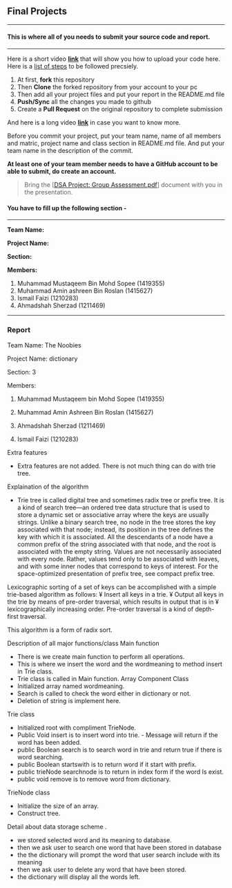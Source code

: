 ## Final Projects
----
#### This is where all of you needs to submit your source code and report.
----

Here is a short video **[link](https://www.youtube.com/watch?v=XdhuWDdu-rk)** that will show you how to upload your code here. Here is a [list of steps](https://education.github.com/guide/forks#3-completing-assignments) to be followed precsiely.

>
  1. At first, **fork** this repository
  2. Then **Clone** the forked repository from your account to your pc
  3. Then add all your project files and put your report in the README.md file
  4. **Push/Sync** all the changes you made to github
  5. Create a **Pull Request** on the original repository to complete submission

And here is a long video **[link](https://www.youtube.com/watch?v=73I5dRucCds)** in case you want to know more.

Before you commit your project, put your team name, name of all members and matric, project name and class section in README.md file. And put your team name in the description of the commit.

**At least one of your team member needs to have a GitHub account to be able to submit, do create an account.**

> Bring the [[DSA Project: Group Assessment.pdf](https://github.com/iium-dsa-tutorial/final-projects/blob/master/DSA%20Project-Group%20Assessment.pdf )] document with you in the presentation.

#### You have to fill up the following section - 
----

**Team Name:**

**Project Name:**

**Section:**

**Members:**

  1. Muhammad Mustaqeem Bin Mohd Sopee (1419355)
  2. Muhammad Amin ashreen Bin Roslan (1415627)
  3. Ismail Faizi (1210283)
  4. Ahmadshah Sherzad (1211469)
  
----

### Report



Team Name: The NoobiesProject Name: dictionary Section: 3Members:  1) Muhammad Mustaqeem bin Mohd Sopee (1419355)  2) Muhammad Amin Ashreen Bin Roslan (1415627)  3) Ahmadshah Sherzad  (1211469)  4) Ismail Faizi (1210283)Extra features-	Extra features are not added. There is not much thing can do with trie tree.
Explaination of the algorithm-	Trie tree is called digital tree and sometimes radix tree or prefix tree. It is a kind of search tree—an ordered tree data structure that is used to store a dynamic set or associative array where the keys are usually strings. Unlike a binary search tree, no node in the tree stores the key associated with that node; instead, its position in the tree defines the key with which it is associated. All the descendants of a node have a common prefix of the string associated with that node, and the root is associated with the empty string. Values are not necessarily associated with every node. Rather, values tend only to be associated with leaves, and with some inner nodes that correspond to keys of interest. For the space-optimized presentation of prefix tree, see compact prefix tree.
Lexicographic sorting of a set of keys can be accomplished with a simple trie-based algorithm as follows:¥	Insert all keys in a trie.¥	Output all keys in the trie by means of pre-order traversal, which results in output that is in ¥	lexicographically increasing order. Pre-order traversal is a kind of depth-first traversal.
This algorithm is a form of radix sort.	Description of all major functions/classMain function -	There is we create main function to perform all operations.-	This is where we insert the word and the wordmeaning to method insert in Trie class.-	Trie class is called in Main function.                 Array Component Class-	Initialized array named wordmeaning.-	Search is called to check the word either in dictionary or not.-	Deletion of string is implement here. Trie class-	Initialized root with compliment TrieNode.-	Public Void insert is to insert word into trie.		- Message will return if the word has been added.-	public Boolean search is to search word in trie and return true if there is word searching.-	public Boolean startswith is to return word if it start with prefix.-	public trieNode searchnode is to return in index form if the word Is exist.-	public void remove is to remove word from dictionary.TrieNode class-	Initialize the size of an array.-	Construct tree.Detail about data storage scheme .-  we stored selected word and its meaning to database.-  then we ask user to search one word that have been stored in database-  the the dictionary will prompt the word that user search include with its meaning-  then we ask user to delete any word that have been stored.-  the dictionary will display all the words left.